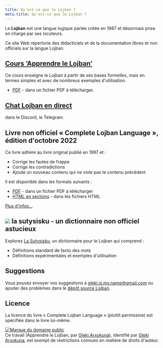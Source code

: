 ```yaml
---
title: Qu'est-ce que le Lojban ?
meta.title: Qu'est-ce que le Lojban ?
---
```


Le **Lojban** est une langue logique parlée créée en 1987 et désormais prise en charge par ses locuteurs.

Ce site Web répertorie des didacticiels et de la documentation libres et non officiels sur la langue Lojban.

## [Cours ‘Apprendre le Lojban’](/fr/books/learn-lojban/!1)

<pixra redirect="/fr/books/learn-lojban/!1" url="/assets/pixra/cilre/sruri_since.webp" caption="Cours « Apprendre le Lojban »"></pixra>

Ce cours enseigne le Lojban à partir de ses bases formelles, mais en termes simples et avec de nombreux exemples d'utilisation.

* [PDF](/vreji/uencu/fr/learn-lojban.pdf) - dans un fichier PDF à télécharger.

## [Chat Lojban en direct](/fr/articles/live_chat)

<pixra redirect="/fr/articles/live_chat" url="/assets/pixra/ralju/jduli.svg" caption="Chat Lojban en direct"></pixra>

dans le Discord, le Telegram.

## Livre non officiel « Complete Lojban Language », édition d'octobre 2022

<pixra redirect="/fr/articles/complete-lojban-lingual" url="/assets/pixra/ralju/cll2.webp" caption="La langue Lojban complète"></pixra>

Ce livre adhère au livre original publié en 1997 et :

* Corrige les fautes de frappe
* Corrige les contradictions
* Ajoute un nouveau contenu qui ne viole pas le contenu précédent

Il est disponible dans les formats suivants :

* [PDF](https://la-lojban.github.io/uncll/uncll-1.2.15/cll.pdf) - dans un fichier PDF à télécharger
* [HTML en sections](https://la-lojban.github.io/uncll/uncll-1.2.15/xhtml_section_chunks/) - dans les fichiers HTML
<!-- * [EPUB](https://la-lojban.github.io/uncll/uncll-1.2.15/cll.epub) - sous forme de livre EPUB -->

[Plus d'infos...](/fr/articles/complete-lojban-langue)

## ![](https://la-lojban.github.io/sutysisku/pixra/snime.svg) la sutysisku - un dictionnaire non officiel astucieux

Explorez [La Sutysisku](https://la-lojban.github.io/sutysisku/en/#seskari=cnano&sisku=coi_munje), un dictionnaire pour le Lojban qui comprend :

* Définitions standard de facto des mots
* Définitions expérimentales et exemples d'utilisation

## Suggestions

Vous pouvez envoyer vos suggestions à [gleki.is.my.name@gmail.com](mailto:gleki.is.my.name@gmail.com) ou ajouter des problèmes dans le [dépôt source Lojban](https://github.com/la-lojban/lojban-made-easy/issues).

## Licence

La licence du livre « Complete Lojban Language » (plutôt permissive) est spécifiée dans le livre lui-même.

<p xmlns:dct="https://purl.org/dc/terms/">
<a rel="license" href="http://creativecommons.org/publicdomain/mark/1.0/">
<img src="https://i.creativecommons.org/p/mark/1.0/88x31.png"
      style="border-style : aucun ;" alt="Marque du domaine public" />
</a>
<br />
Ce travail (<span property="dct:title">Apprendre le Lojban</span>, par <a href="https://lojban.pw" rel="dct:creator"><span property="dct:title ">Gleki Arxokuna</span></a>), identifié par <a href="https://lojban.pw" rel="dct:publisher"><span property="dct:title">Gleki Arxokuna</span></a>, est exempt de restrictions connues en matière de droits d'auteur.
</p>